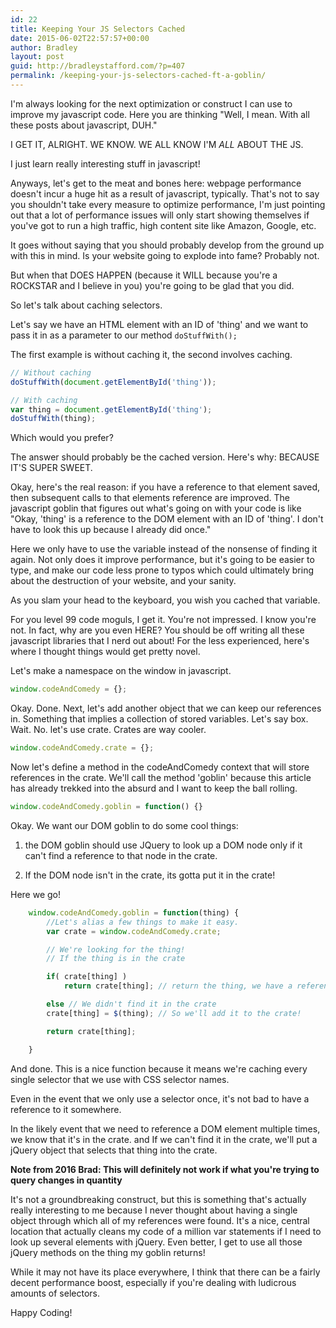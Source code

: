 ```yaml
---
id: 22
title: Keeping Your JS Selectors Cached
date: 2015-06-02T22:57:57+00:00
author: Bradley
layout: post
guid: http://bradleystafford.com/?p=407
permalink: /keeping-your-js-selectors-cached-ft-a-goblin/
---
```

I'm always looking for the next optimization or construct I can use to improve my javascript code. Here you are thinking "Well, I mean. With all these posts about javascript, DUH."

I GET IT, ALRIGHT. WE KNOW. WE ALL KNOW I'M *ALL* ABOUT THE JS.

I just learn really interesting stuff in javascript!

Anyways, let's get to the meat and bones here: webpage performance doesn't incur a huge hit as a result of javascript, typically. That's not to say you shouldn't take every measure to optimize performance, I'm just pointing out that a lot of performance issues will only start showing themselves if you've got to run a high traffic, high content site like Amazon, Google, etc.

It goes without saying that you should probably develop from the ground up with this in mind. Is your website going to explode into fame? Probably not.

But when that DOES HAPPEN (because it WILL because you're a ROCKSTAR and I believe in you) you're going to be glad that you did.

So let's talk about caching selectors.

Let's say we have an HTML element with an ID of 'thing' and we want to pass it in as a parameter to our method `doStuffWith();`

The first example is without caching it, the second involves caching.

```js
// Without caching
doStuffWith(document.getElementById('thing'));
```

```js
// With caching
var thing = document.getElementById('thing');
doStuffWith(thing);
```

Which would you prefer?

The answer should probably be the cached version. Here's why: BECAUSE IT'S SUPER SWEET.

Okay, here's the real reason: if you have a reference to that element saved, then subsequent calls to that elements reference are improved. The javascript goblin that figures out what's going on with your code is like "Okay, 'thing' is a reference to the DOM element with an ID of 'thing'. I don't have to look this up because I already did once."

Here we only have to use the variable instead of the nonsense of finding it again. Not only does it improve performance, but it's going to be easier to type, and make our code less prone to typos which could ultimately bring about the destruction of your website, and your sanity.

As you slam your head to the keyboard, you wish you cached that variable.

For you level 99 code moguls, I get it. You're not impressed. I know you're not. In fact, why are you even HERE? You should be off writing all these javascript libraries that I nerd out about! For the less experienced, here's where I thought things would get pretty novel.

Let's make a namespace on the window in javascript.

```js
window.codeAndComedy = {};
```

Okay. Done. Next, let's add another object that we can keep our references in. Something that implies a collection of stored variables. Let's say box. Wait. No. let's use crate. Crates are way cooler.

```js
window.codeAndComedy.crate = {};
```

Now let's define a method in the codeAndComedy context that will store references in the crate. We'll call the method 'goblin' because this article has already trekked into the absurd and I want to keep the ball rolling.

```js
window.codeAndComedy.goblin = function() {}
```

Okay. We want our DOM goblin to do some cool things:

1) the DOM goblin should use JQuery to look up a DOM node only if it can't find a reference to that node in the crate.

2) If the DOM node isn't in the crate, its gotta put it in the crate!

Here we go!

```js
    window.codeAndComedy.goblin = function(thing) {
    	//Let's alias a few things to make it easy.
    	var crate = window.codeAndComedy.crate;

    	// We're looking for the thing!
    	// If the thing is in the crate

    	if( crate[thing] )
    		return crate[thing]; // return the thing, we have a reference!

    	else // We didn't find it in the crate
    	crate[thing] = $(thing); // So we'll add it to the crate!

    	return crate[thing];

    }
```

And done. This is a nice function because it means we're caching every single selector that we use with CSS selector names.

Even in the event that we only use a selector once, it's not bad to have a reference to it somewhere.

In the likely event that we need to reference a DOM element multiple times, we know that it's in the crate. and If we can't find it in the crate, we'll put a jQuery object that selects that thing into the crate.

__Note from 2016 Brad: This will definitely not work if what you're trying to query changes in quantity__

It's not a groundbreaking construct, but this is something that's actually really interesting to me because I never thought about having a single object through which all of my references were found. It's a nice, central location that actually cleans my code of a million var statements if I need to look up several elements with jQuery. Even better, I get to use all those jQuery methods on the thing my goblin returns!

While it may not have its place everywhere, I think that there can be a fairly decent performance boost, especially if you're dealing with ludicrous amounts of selectors.

Happy Coding!
